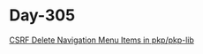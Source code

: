 # Day-305

[CSRF Delete Navigation Menu Items in pkp/pkp-lib](https://huntr.com/bounties/c3f011d4-9f76-4b2b-b3d4-a5e2ecd2e354/)
